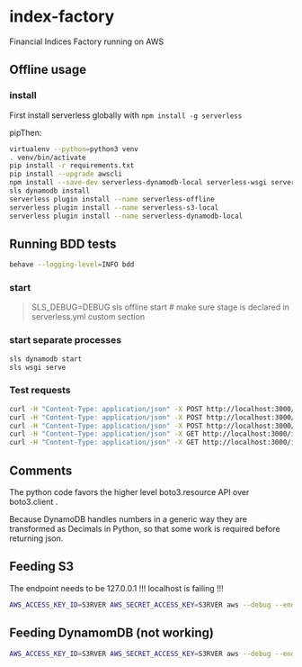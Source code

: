 # index-factory

Financial Indices Factory running on AWS

## Offline usage

### install

First install serverless globally with `npm install -g serverless`

pipThen:

```bash
virtualenv --python=python3 venv
. venv/bin/activate
pip install -r requirements.txt
pip install --upgrade awscli
npm install --save-dev serverless-dynamodb-local serverless-wsgi serverless-python-requirements serverless-offline
sls dynamodb install
serverless plugin install --name serverless-offline
serverless plugin install --name serverless-s3-local
serverless plugin install --name serverless-dynamodb-local
```

## Running BDD tests

```bash
behave --logging-level=INFO bdd
```

### start

> SLS_DEBUG=DEBUG sls offline start  # make sure stage is declared in serverless.yml custom section

### start separate processes

```bash
sls dynamodb start
sls wsgi serve  
```

### Test requests

```bash
curl -H "Content-Type: application/json" -X POST http://localhost:3000/indices -d '{"indexCode": "us-small-caps", "name": "US Small Caps"}'
curl -H "Content-Type: application/json" -X POST http://localhost:3000/indices -d '{"indexCode": "us-mid-caps", "name": "US Mid Caps"}'
curl -H "Content-Type: application/json" -X POST http://localhost:3000/indices -d '{"indexCode": "us-large-caps", "name": "US Large Caps", "is_deleted": "1"}'
curl -H "Content-Type: application/json" -X GET http://localhost:3000/indices/us-small-caps
curl -H "Content-Type: application/json" -X GET http://localhost:3000/indices
```

## Comments

The python code favors the higher level boto3.resource API over boto3.client .

Because DynamoDB handles numbers in a generic way they are transformed as Decimals in Python, so that some work is required before returning json.

## Feeding S3

The endpoint needs to be 127.0.0.1 !!! localhost is failing !!!

```bash
AWS_ACCESS_KEY_ID=S3RVER AWS_SECRET_ACCESS_KEY=S3RVER aws --debug --endpoint http://127.0.0.1:8001 s3api put-object --bucket index-factory-daily-prices-bucket --key "US/2020/01/US_20200131.csv" --body resources/fake-data/US_20200131.csv
```

## Feeding DynamomDB (not working)

```bash
AWS_ACCESS_KEY_ID=S3RVER AWS_SECRET_ACCESS_KEY=S3RVER aws --debug --endpoint http://127.0.0.1:8000 dynamodb put-item --table-name index-factory-table-local --item '{ "partitionKey": {"S": "1" }, "sortKey": { "S": "1989"}}'
```
